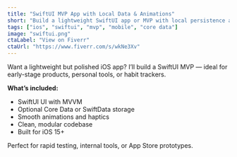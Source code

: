 ```yaml
---
title: "SwiftUI MVP App with Local Data & Animations"
short: "Build a lightweight SwiftUI app or MVP with local persistence and smooth UI."
tags: ["ios", "swiftui", "mvp", "mobile", "core data"]
image: "swiftui.png"
ctaLabel: "View on Fiverr"
ctaUrl: "https://www.fiverr.com/s/wkNe3Xv"
---
```


Want a lightweight but polished iOS app? I’ll build a SwiftUI MVP — ideal for early-stage products, personal tools, or habit trackers.

**What’s included:**
- SwiftUI UI with MVVM
- Optional Core Data or SwiftData storage
- Smooth animations and haptics
- Clean, modular codebase
- Built for iOS 15+

Perfect for rapid testing, internal tools, or App Store prototypes.
